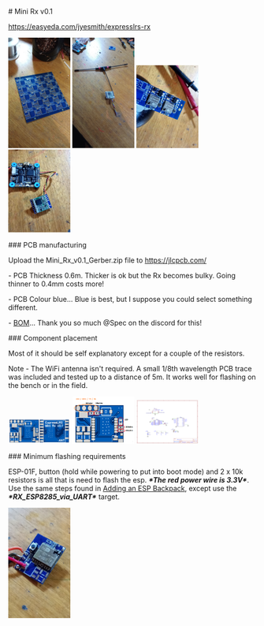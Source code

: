 \# Mini Rx v0.1



https://easyeda.com/jyesmith/expresslrs-rx



<img src="img/pcb.jpg" width="25%"> <img src="img/antenna.jpg" width="25%"> <img src="img/front.jpg" width="25%"> <img src="img/back.jpg" width="25%">



\### PCB manufacturing



Upload the Mini_Rx_v0.1_Gerber.zip file to https://jlcpcb.com/



\- PCB Thickness 0.6m. Thicker is ok but the Rx becomes bulky.  Going thinner to 0.4mm costs more!

\- PCB Colour blue... Blue is best, but I suppose you could select something different.

\- [BOM](https://docs.google.com/spreadsheets/d/1T2mhwylJRkJdaq0IyqfzjkTpoj9uZ8fdSAFEOPCxJ9Y/edit#gid=179311956)... Thank you so much @Spec on the discord for this!



\### Component placement



Most of it should be self explanatory except for a couple of the resistors.  



Note - The WiFi antenna isn't required. A small 1/8th wavelength PCB trace was included and tested up to a distance of 5m.  It works well for flashing on the bench or in the field.



<img src="img/Mini_Rx_v0.1_pcb_image.png" width="25%"> <img src="img/Mini_Rx_v0.1_pcb_image_labelled.png" width="25%"> <img src="Mini_Rx_v0.1_Schematic.png" width="25%">



\### Minimum flashing requirements



ESP-01F, button (hold while powering to put into boot mode) and 2 x 10k resistors is all that is need to flash the esp. ***\*The red power wire is 3.3V\****. Use the same steps found in [Adding an ESP Backpack](https://github.com/AlessandroAU/ExpressLRS/wiki/ESP-Backpack-Addon), except use the ***\*RX_ESP8285_via_UART\**** target.



<img src="img/minimum_flash_components.jpg" width="25%">